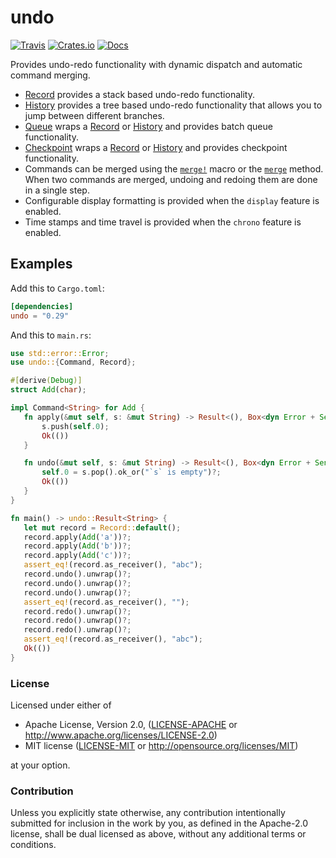 # undo
[![Travis](https://travis-ci.org/evenorog/undo.svg?branch=master)](https://travis-ci.org/evenorog/undo)
[![Crates.io](https://img.shields.io/crates/v/undo.svg)](https://crates.io/crates/undo)
[![Docs](https://docs.rs/undo/badge.svg)](https://docs.rs/undo)

Provides undo-redo functionality with dynamic dispatch and automatic command merging.

* [Record] provides a stack based undo-redo functionality.
* [History] provides a tree based undo-redo functionality that allows you to jump between different branches.
* [Queue] wraps a [Record] or [History] and provides batch queue functionality.
* [Checkpoint] wraps a [Record] or [History] and provides checkpoint functionality.
* Commands can be merged using the [`merge!`] macro or the [`merge`] method.
  When two commands are merged, undoing and redoing them are done in a single step.
* Configurable display formatting is provided when the `display` feature is enabled.
* Time stamps and time travel is provided when the `chrono` feature is enabled.

## Examples

Add this to `Cargo.toml`:

```toml
[dependencies]
undo = "0.29"
```

And this to `main.rs`:

 ```rust
use std::error::Error;
use undo::{Command, Record};

#[derive(Debug)]
struct Add(char);

impl Command<String> for Add {
    fn apply(&mut self, s: &mut String) -> Result<(), Box<dyn Error + Send + Sync>> {
        s.push(self.0);
        Ok(())
    }

    fn undo(&mut self, s: &mut String) -> Result<(), Box<dyn Error + Send + Sync>> {
        self.0 = s.pop().ok_or("`s` is empty")?;
        Ok(())
    }
}

fn main() -> undo::Result<String> {
    let mut record = Record::default();
    record.apply(Add('a'))?;
    record.apply(Add('b'))?;
    record.apply(Add('c'))?;
    assert_eq!(record.as_receiver(), "abc");
    record.undo().unwrap()?;
    record.undo().unwrap()?;
    record.undo().unwrap()?;
    assert_eq!(record.as_receiver(), "");
    record.redo().unwrap()?;
    record.redo().unwrap()?;
    record.redo().unwrap()?;
    assert_eq!(record.as_receiver(), "abc");
    Ok(())
}
 ```

### License

Licensed under either of

 * Apache License, Version 2.0, ([LICENSE-APACHE](LICENSE-APACHE) or http://www.apache.org/licenses/LICENSE-2.0)
 * MIT license ([LICENSE-MIT](LICENSE-MIT) or http://opensource.org/licenses/MIT)

at your option.

### Contribution

Unless you explicitly state otherwise, any contribution intentionally submitted
for inclusion in the work by you, as defined in the Apache-2.0 license, shall be dual licensed as above, without any
additional terms or conditions.

[Record]: https://docs.rs/undo/latest/undo/struct.Record.html
[History]: https://docs.rs/undo/latest/undo/struct.History.html
[Queue]: https://docs.rs/undo/latest/undo/struct.Queue.html
[Checkpoint]: https://docs.rs/undo/latest/undo/struct.Checkpoint.html
[`merge!`]: https://docs.rs/undo/latest/undo/macro.merge.html
[`merge`]: https://docs.rs/undo/latest/undo/trait.Command.html#method.merge
